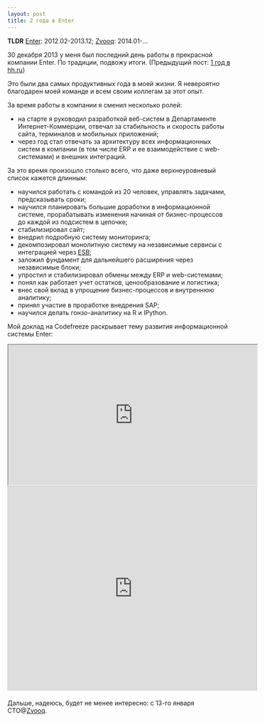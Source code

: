 ```yaml
---
layout: post
title: 2 года в Enter
---
```


**TLDR** [Enter](http://enter.ru/): 2012.02-2013.12; [Zvooq](http://zvooq.ru/): 2014.01-…

30 декабря 2013 у меня был последний день работы в прекрасной компании Enter. По традиции, подвожу итоги. (Предыдущий пост: [1 год в hh.ru](http://elephantum.livejournal.com/384521.html))

Это были два самых продуктивных года в моей жизни. Я невероятно благодарен моей команде и всем своим коллегам за этот опыт.

За время работы в компании я сменил несколько ролей: 

- на старте я руководил разработкой веб-систем в Департаменте Интернет-Коммерции, отвечал за стабильность и скорость работы сайта, терминалов и мобильных приложений;
- через год стал отвечать за архитектуру всех информационных систем в компании (в том числе ERP и ее взаимодействие с web-системами) и внешних интеграций.

За это время произошло столько всего, что даже верхнеуровневый список кажется длинным:

- научился работать с командой из 20 человек, управлять задачами, предсказывать сроки;
- научился планировать большие доработки в информационной системе, прорабатывать изменения начиная от бизнес-процессов до каждой из подсистем в цепочке;
- стабилизировал сайт;
- внедрил подробную систему мониторинга;
- декомпозировал монолитную систему на независимые сервисы с интеграцией через [ESB](http://servicemix.apache.org);
- заложил фундамент для дальнейшего расширения через независимые блоки;
- упростил и стабилизировал обмены между ERP и web-системами;
- понял как работает учет остатков, ценообразование и логистика;
- внес свой вклад в упрощение бизнес-процессов и внутреннюю аналитику;
- принял участие в проработке внедрения SAP;
- научился делать гонзо-аналитику на R и IPython.

Мой доклад на Codefreeze раскрывает тему развития информационной системы Enter:

<iframe width="560" height="315" src="http://www.youtube.com/embed/OCYJ7GOp2QY"> </iframe>

<iframe src="http://www.slideshare.net/slideshow/embed_code/28517234" width="560" height="460" frameborder="0" marginwidth="0" marginheight="0" scrolling="no" style="border:1px solid #CCC;border-width:1px 1px 0;margin-bottom:5px" allowfullscreen="1"> </iframe>

Дальше, надеюсь, будет не менее интересно: с 13-го января CTO@[Zvooq](http://zvooq.ru/).

